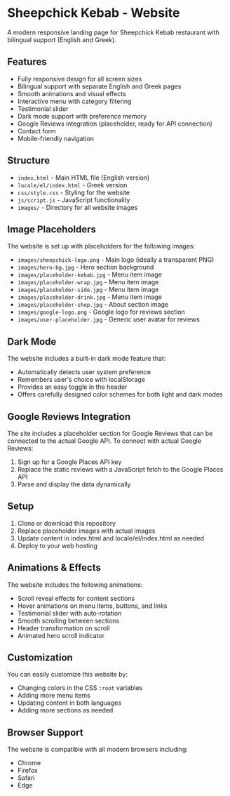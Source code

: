 # Sheepchick Kebab - Website

A modern responsive landing page for Sheepchick Kebab restaurant with bilingual support (English and Greek).

## Features

- Fully responsive design for all screen sizes
- Bilingual support with separate English and Greek pages
- Smooth animations and visual effects
- Interactive menu with category filtering
- Testimonial slider
- Dark mode support with preference memory
- Google Reviews integration (placeholder, ready for API connection)
- Contact form
- Mobile-friendly navigation

## Structure

- `index.html` - Main HTML file (English version)
- `locale/el/index.html` - Greek version
- `css/style.css` - Styling for the website
- `js/script.js` - JavaScript functionality
- `images/` - Directory for all website images

## Image Placeholders

The website is set up with placeholders for the following images:

- `images/sheepchick-logo.png` - Main logo (ideally a transparent PNG)
- `images/hero-bg.jpg` - Hero section background
- `images/placeholder-kebab.jpg` - Menu item image
- `images/placeholder-wrap.jpg` - Menu item image
- `images/placeholder-side.jpg` - Menu item image
- `images/placeholder-drink.jpg` - Menu item image
- `images/placeholder-shop.jpg` - About section image
- `images/google-logo.png` - Google logo for reviews section
- `images/user-placeholder.jpg` - Generic user avatar for reviews

## Dark Mode

The website includes a built-in dark mode feature that:

- Automatically detects user system preference
- Remembers user's choice with localStorage
- Provides an easy toggle in the header
- Offers carefully designed color schemes for both light and dark modes

## Google Reviews Integration

The site includes a placeholder section for Google Reviews that can be connected to the actual Google API. To connect with actual Google Reviews:

1. Sign up for a Google Places API key
2. Replace the static reviews with a JavaScript fetch to the Google Places API
3. Parse and display the data dynamically

## Setup

1. Clone or download this repository
2. Replace placeholder images with actual images
3. Update content in index.html and locale/el/index.html as needed
4. Deploy to your web hosting

## Animations & Effects

The website includes the following animations:

- Scroll reveal effects for content sections
- Hover animations on menu items, buttons, and links
- Testimonial slider with auto-rotation
- Smooth scrolling between sections
- Header transformation on scroll
- Animated hero scroll indicator

## Customization

You can easily customize this website by:

- Changing colors in the CSS `:root` variables
- Adding more menu items
- Updating content in both languages
- Adding more sections as needed

## Browser Support

The website is compatible with all modern browsers including:

- Chrome
- Firefox
- Safari
- Edge

